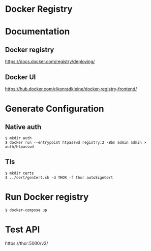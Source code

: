 Docker Registry
===

# Documentation

## Docker registry
https://docs.docker.com/registry/deploying/

## Docker UI
https://hub.docker.com/r/konradkleine/docker-registry-frontend/


# Generate Configuration


## Native auth
```
$ mkdir auth
$ docker run --entrypoint htpasswd registry:2 -Bbn admin admin > auth/htpasswd
```


## Tls 

```
$ mkdir certs
$ ../cert/genCert.sh -d THOR -f thor autoSignCert 
```
  

# Run Docker registry

```
$ docker-compose up
```

# Test API
https://thor:5000/v2/
